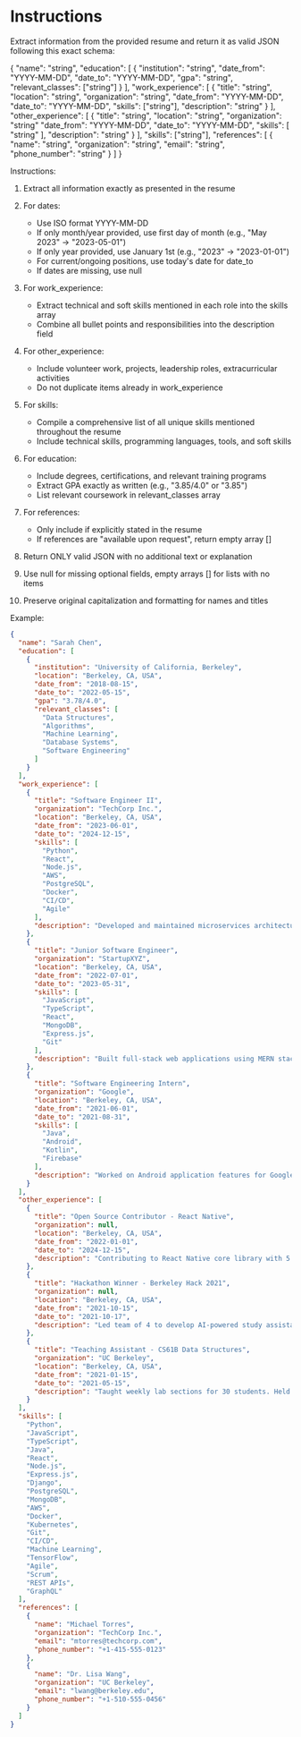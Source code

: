 # Instructions
Extract information from the provided resume and return it as valid JSON following this exact schema:

{
  "name": "string",
  "education": [
    {
      "institution": "string",
      "date_from": "YYYY-MM-DD",
      "date_to": "YYYY-MM-DD",
      "gpa": "string",
      "relevant_classes": ["string"]
    }
  ],
  "work_experience": [
    {
      "title": "string",
      "location": "string",
      "organization": "string",
      "date_from": "YYYY-MM-DD",
      "date_to": "YYYY-MM-DD",
      "skills": ["string"],
      "description": "string"
    }
  ],
  "other_experience": [
    {
      "title": "string",
      "location": "string",
      "organization": "string"
      "date_from": "YYYY-MM-DD",
      "date_to": "YYYY-MM-DD",
      "skills": [ "string" ],
      "description": "string"
    }
  ],
  "skills": ["string"],
  "references": [
    {
      "name": "string",
      "organization": "string",
      "email": "string",
      "phone_number": "string"
    }
  ]
}

Instructions:
1. Extract all information exactly as presented in the resume
2. For dates:
   - Use ISO format YYYY-MM-DD
   - If only month/year provided, use first day of month (e.g., "May 2023" → "2023-05-01")
   - If only year provided, use January 1st (e.g., "2023" → "2023-01-01")
   - For current/ongoing positions, use today's date for date_to
   - If dates are missing, use null

3. For work_experience:
   - Extract technical and soft skills mentioned in each role into the skills array
   - Combine all bullet points and responsibilities into the description field

4. For other_experience:
   - Include volunteer work, projects, leadership roles, extracurricular activities
   - Do not duplicate items already in work_experience

5. For skills:
   - Compile a comprehensive list of all unique skills mentioned throughout the resume
   - Include technical skills, programming languages, tools, and soft skills

6. For education:
   - Include degrees, certifications, and relevant training programs
   - Extract GPA exactly as written (e.g., "3.85/4.0" or "3.85")
   - List relevant coursework in relevant_classes array

7. For references:
   - Only include if explicitly stated in the resume
   - If references are "available upon request", return empty array []

8. Return ONLY valid JSON with no additional text or explanation
9. Use null for missing optional fields, empty arrays [] for lists with no items
10. Preserve original capitalization and formatting for names and titles

Example: 
```json
{
  "name": "Sarah Chen",
  "education": [
    {
      "institution": "University of California, Berkeley",
      "location": "Berkeley, CA, USA",
      "date_from": "2018-08-15",
      "date_to": "2022-05-15",
      "gpa": "3.78/4.0",
      "relevant_classes": [
        "Data Structures",
        "Algorithms",
        "Machine Learning",
        "Database Systems",
        "Software Engineering"
      ]
    }
  ],
  "work_experience": [
    {
      "title": "Software Engineer II",
      "organization": "TechCorp Inc.",
      "location": "Berkeley, CA, USA",
      "date_from": "2023-06-01",
      "date_to": "2024-12-15",
      "skills": [
        "Python",
        "React",
        "Node.js",
        "AWS",
        "PostgreSQL",
        "Docker",
        "CI/CD",
        "Agile"
      ],
      "description": "Developed and maintained microservices architecture serving 2M+ daily users. Led migration of legacy monolithic application to cloud-native architecture, reducing infrastructure costs by 35%. Implemented automated testing pipeline that improved code coverage from 45% to 87%. Mentored 3 junior developers and conducted code reviews."
    },
    {
      "title": "Junior Software Engineer",
      "organization": "StartupXYZ",
      "location": "Berkeley, CA, USA",
      "date_from": "2022-07-01",
      "date_to": "2023-05-31",
      "skills": [
        "JavaScript",
        "TypeScript",
        "React",
        "MongoDB",
        "Express.js",
        "Git"
      ],
      "description": "Built full-stack web applications using MERN stack. Developed RESTful APIs handling 10,000+ requests per minute. Collaborated with UX team to implement responsive designs. Participated in daily standups and sprint planning sessions."
    },
    {
      "title": "Software Engineering Intern",
      "organization": "Google",
      "location": "Berkeley, CA, USA",
      "date_from": "2021-06-01",
      "date_to": "2021-08-31",
      "skills": [
        "Java",
        "Android",
        "Kotlin",
        "Firebase"
      ],
      "description": "Worked on Android application features for Google Maps. Implemented new accessibility features improving app usability for visually impaired users. Fixed 15+ bugs and improved app performance by 20%."
    }
  ],
  "other_experience": [
    {
      "title": "Open Source Contributor - React Native",
      "organization": null, 
      "location": "Berkeley, CA, USA",
      "date_from": "2022-01-01",
      "date_to": "2024-12-15",
      "description": "Contributing to React Native core library with 5 merged PRs. Focus on performance optimizations and bug fixes."
    },
    {
      "title": "Hackathon Winner - Berkeley Hack 2021",
      "organization": null, 
      "location": "Berkeley, CA, USA",
      "date_from": "2021-10-15",
      "date_to": "2021-10-17",
      "description": "Led team of 4 to develop AI-powered study assistant app. Won first place out of 120 teams."
    },
    {
      "title": "Teaching Assistant - CS61B Data Structures",
      "organization": "UC Berkeley", 
      "location": "Berkeley, CA, USA",
      "date_from": "2021-01-15",
      "date_to": "2021-05-15",
      "description": "Taught weekly lab sections for 30 students. Held office hours and graded assignments. Received 4.8/5.0 teaching rating."
    }
  ],
  "skills": [
    "Python",
    "JavaScript",
    "TypeScript",
    "Java",
    "React",
    "Node.js",
    "Express.js",
    "Django",
    "PostgreSQL",
    "MongoDB",
    "AWS",
    "Docker",
    "Kubernetes",
    "Git",
    "CI/CD",
    "Machine Learning",
    "TensorFlow",
    "Agile",
    "Scrum",
    "REST APIs",
    "GraphQL"
  ],
  "references": [
    {
      "name": "Michael Torres",
      "organization": "TechCorp Inc.",
      "email": "mtorres@techcorp.com",
      "phone_number": "+1-415-555-0123"
    },
    {
      "name": "Dr. Lisa Wang",
      "organization": "UC Berkeley",
      "email": "lwang@berkeley.edu",
      "phone_number": "+1-510-555-0456"
    }
  ]
}
 
```

